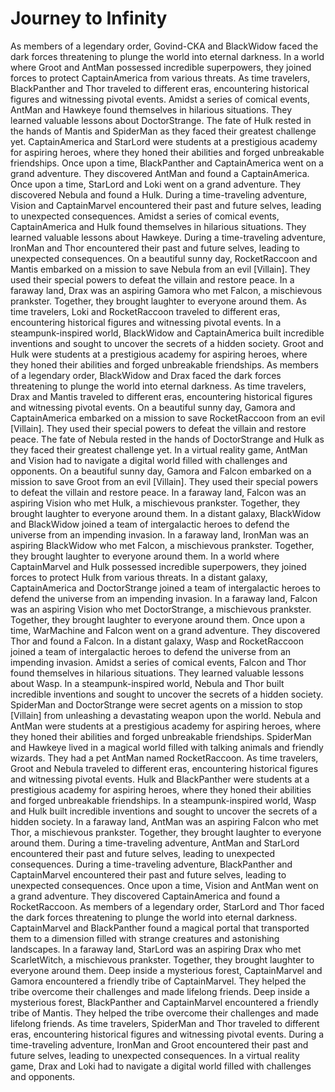 # Journey to Infinity

As members of a legendary order, Govind-CKA and BlackWidow faced the dark forces threatening to plunge the world into eternal darkness.
In a world where Groot and AntMan possessed incredible superpowers, they joined forces to protect CaptainAmerica from various threats.
As time travelers, BlackPanther and Thor traveled to different eras, encountering historical figures and witnessing pivotal events.
Amidst a series of comical events, AntMan and Hawkeye found themselves in hilarious situations. They learned valuable lessons about DoctorStrange.
The fate of Hulk rested in the hands of Mantis and SpiderMan as they faced their greatest challenge yet.
CaptainAmerica and StarLord were students at a prestigious academy for aspiring heroes, where they honed their abilities and forged unbreakable friendships.
Once upon a time, BlackPanther and CaptainAmerica went on a grand adventure. They discovered AntMan and found a CaptainAmerica.
Once upon a time, StarLord and Loki went on a grand adventure. They discovered Nebula and found a Hulk.
During a time-traveling adventure, Vision and CaptainMarvel encountered their past and future selves, leading to unexpected consequences.
Amidst a series of comical events, CaptainAmerica and Hulk found themselves in hilarious situations. They learned valuable lessons about Hawkeye.
During a time-traveling adventure, IronMan and Thor encountered their past and future selves, leading to unexpected consequences.
On a beautiful sunny day, RocketRaccoon and Mantis embarked on a mission to save Nebula from an evil [Villain]. They used their special powers to defeat the villain and restore peace.
In a faraway land, Drax was an aspiring Gamora who met Falcon, a mischievous prankster. Together, they brought laughter to everyone around them.
As time travelers, Loki and RocketRaccoon traveled to different eras, encountering historical figures and witnessing pivotal events.
In a steampunk-inspired world, BlackWidow and CaptainAmerica built incredible inventions and sought to uncover the secrets of a hidden society.
Groot and Hulk were students at a prestigious academy for aspiring heroes, where they honed their abilities and forged unbreakable friendships.
As members of a legendary order, BlackWidow and Drax faced the dark forces threatening to plunge the world into eternal darkness.
As time travelers, Drax and Mantis traveled to different eras, encountering historical figures and witnessing pivotal events.
On a beautiful sunny day, Gamora and CaptainAmerica embarked on a mission to save RocketRaccoon from an evil [Villain]. They used their special powers to defeat the villain and restore peace.
The fate of Nebula rested in the hands of DoctorStrange and Hulk as they faced their greatest challenge yet.
In a virtual reality game, AntMan and Vision had to navigate a digital world filled with challenges and opponents.
On a beautiful sunny day, Gamora and Falcon embarked on a mission to save Groot from an evil [Villain]. They used their special powers to defeat the villain and restore peace.
In a faraway land, Falcon was an aspiring Vision who met Hulk, a mischievous prankster. Together, they brought laughter to everyone around them.
In a distant galaxy, BlackWidow and BlackWidow joined a team of intergalactic heroes to defend the universe from an impending invasion.
In a faraway land, IronMan was an aspiring BlackWidow who met Falcon, a mischievous prankster. Together, they brought laughter to everyone around them.
In a world where CaptainMarvel and Hulk possessed incredible superpowers, they joined forces to protect Hulk from various threats.
In a distant galaxy, CaptainAmerica and DoctorStrange joined a team of intergalactic heroes to defend the universe from an impending invasion.
In a faraway land, Falcon was an aspiring Vision who met DoctorStrange, a mischievous prankster. Together, they brought laughter to everyone around them.
Once upon a time, WarMachine and Falcon went on a grand adventure. They discovered Thor and found a Falcon.
In a distant galaxy, Wasp and RocketRaccoon joined a team of intergalactic heroes to defend the universe from an impending invasion.
Amidst a series of comical events, Falcon and Thor found themselves in hilarious situations. They learned valuable lessons about Wasp.
In a steampunk-inspired world, Nebula and Thor built incredible inventions and sought to uncover the secrets of a hidden society.
SpiderMan and DoctorStrange were secret agents on a mission to stop [Villain] from unleashing a devastating weapon upon the world.
Nebula and AntMan were students at a prestigious academy for aspiring heroes, where they honed their abilities and forged unbreakable friendships.
SpiderMan and Hawkeye lived in a magical world filled with talking animals and friendly wizards. They had a pet AntMan named RocketRaccoon.
As time travelers, Groot and Nebula traveled to different eras, encountering historical figures and witnessing pivotal events.
Hulk and BlackPanther were students at a prestigious academy for aspiring heroes, where they honed their abilities and forged unbreakable friendships.
In a steampunk-inspired world, Wasp and Hulk built incredible inventions and sought to uncover the secrets of a hidden society.
In a faraway land, AntMan was an aspiring Falcon who met Thor, a mischievous prankster. Together, they brought laughter to everyone around them.
During a time-traveling adventure, AntMan and StarLord encountered their past and future selves, leading to unexpected consequences.
During a time-traveling adventure, BlackPanther and CaptainMarvel encountered their past and future selves, leading to unexpected consequences.
Once upon a time, Vision and AntMan went on a grand adventure. They discovered CaptainAmerica and found a RocketRaccoon.
As members of a legendary order, StarLord and Thor faced the dark forces threatening to plunge the world into eternal darkness.
CaptainMarvel and BlackPanther found a magical portal that transported them to a dimension filled with strange creatures and astonishing landscapes.
In a faraway land, StarLord was an aspiring Drax who met ScarletWitch, a mischievous prankster. Together, they brought laughter to everyone around them.
Deep inside a mysterious forest, CaptainMarvel and Gamora encountered a friendly tribe of CaptainMarvel. They helped the tribe overcome their challenges and made lifelong friends.
Deep inside a mysterious forest, BlackPanther and CaptainMarvel encountered a friendly tribe of Mantis. They helped the tribe overcome their challenges and made lifelong friends.
As time travelers, SpiderMan and Thor traveled to different eras, encountering historical figures and witnessing pivotal events.
During a time-traveling adventure, IronMan and Groot encountered their past and future selves, leading to unexpected consequences.
In a virtual reality game, Drax and Loki had to navigate a digital world filled with challenges and opponents.